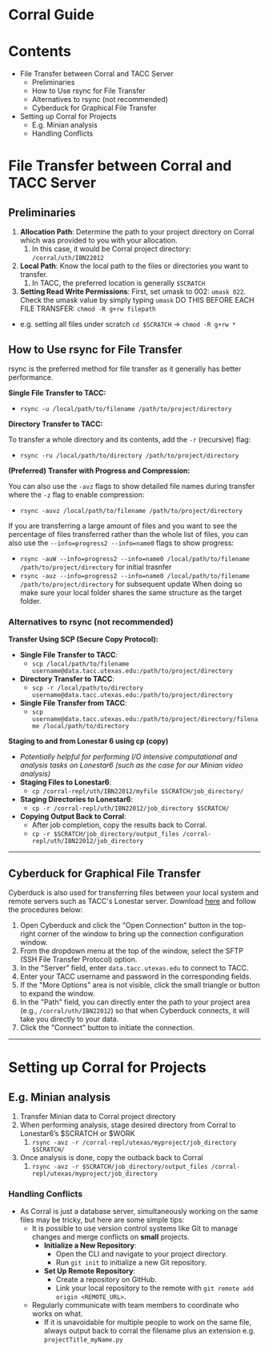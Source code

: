 # Corral Guide

# Contents

- File Transfer between Corral and TACC Server
    - Preliminaries
    - How to Use rsync for File Transfer
    - Alternatives to rsync (not recommended)
    - Cyberduck for Graphical File Transfer
- Setting up Corral for Projects
    - E.g. Minian analysis
    - Handling Conflicts

# File Transfer between Corral and TACC Server

## Preliminaries

1. **Allocation Path**: Determine the path to your project directory on Corral which was provided to you with your allocation.
    1. In this case, it would be Corral project directory: `/corral/uth/IBN22012`
2. **Local Path**: Know the local path to the files or directories you want to transfer.
    1. In TACC, the preferred location is generally `$SCRATCH`
3. **Setting Read Write Permissions**: 
First, set umask to 002: `umask 022`. Check the umask value by simply typing `umask`
DO THIS BEFORE EACH FILE TRANSFER: `chmod -R g+rw filepath`
- e.g. setting all files under scratch `cd $SCRATCH` -> `chmod -R g+rw *` 

## How to Use rsync for File Transfer

rsync is the preferred method for file transfer as it generally has better performance.

**Single File Transfer to TACC:**

- `rsync -u /local/path/to/filename /path/to/project/directory`

**Directory Transfer to TACC:**

To transfer a whole directory and its contents, add the `-r` (recursive) flag:

- `rsync -ru /local/path/to/directory /path/to/project/directory`

**(Preferred)** **Transfer with Progress and Compression:**

You can also use the `-avz` flags to show detailed file names during transfer where the `-z` flag to enable compression:

- `rsync -auvz /local/path/to/filename /path/to/project/directory`

If you are transferring a large amount of files and you want to see the percentage of files transferred rather than the whole list of files, you can also use the `--info=progress2 --info=name0` flags to show progress:
- `rsync -auW --info=progress2 --info=name0 /local/path/to/filename /path/to/project/directory` for initial trasnfer
- `rsync -auz --info=progress2 --info=name0 /local/path/to/filename /path/to/project/directory` for subsequent update
When doing so make sure your local folder shares the same structure as the target folder.

### Alternatives to rsync (not recommended)

**Transfer Using SCP (Secure Copy Protocol):**

- **Single File Transfer to TACC**:
    - `scp /local/path/to/filename username@data.tacc.utexas.edu:/path/to/project/directory`
- **Directory Transfer to TACC**:
    - `scp -r /local/path/to/directory username@data.tacc.utexas.edu:/path/to/project/directory`
- **Single File Transfer from TACC**:
    - `scp username@data.tacc.utexas.edu:/path/to/project/directory/filename /local/path/to/directory`

**Staging to and from Lonestar 6 using cp (copy)**

- *Potentially helpful for performing I/O intensive computational and analysis tasks on Lonestar6 (such as the case for our Minian video analysis)*
- **Staging Files to Lonestar6**:
    - `cp /corral-repl/uth/IBN22012/myfile $SCRATCH/job_directory/`
- **Staging Directories to Lonestar6**:
    - `cp -r /corral-repl/uth/IBN22012/job_directory $SCRATCH/`
- **Copying Output Back to Corral**:
    - After job completion, copy the results back to Corral.
    - `cp -r $SCRATCH/job_directory/output_files /corral-repl/uth/IBN22012/job_directory`

---

## Cyberduck for Graphical File Transfer

Cyberduck is also used for transferring files between your local system and remote servers such as TACC's Lonestar server. Download [here](https://cyberduck.io/download/) and follow the procedures below:

1. Open Cyberduck and click the "Open Connection" button in the top-right corner of the window to bring up the connection configuration window.
2. From the dropdown menu at the top of the window, select the SFTP (SSH File Transfer Protocol) option.
3. In the "Server" field, enter `data.tacc.utexas.edu` to connect to TACC.
4. Enter your TACC username and password in the corresponding fields.
5. If the "More Options" area is not visible, click the small triangle or button to expand the window.
6. In the "Path" field, you can directly enter the path to your project area (e.g., `/corral/uth/IBN22012`) so that when Cyberduck connects, it will take you directly to your data.
7. Click the "Connect" button to initiate the connection.

---

# Setting up Corral for Projects

## E.g. Minian analysis

1. Transfer Minian data to Corral project directory
2. When performing analysis, stage desired directory from Corral to Lonestar6’s $SCRATCH or $WORK
    1. `rsync -avz -r /corral-repl/utexas/myproject/job_directory $SCRATCH/`
3. Once analysis is done, copy the outback back to Corral
    1. `rsync -avz -r $SCRATCH/job_directory/output_files /corral-repl/utexas/myproject/job_directory`

### Handling Conflicts

- As Corral is just a database server, simultaneously working on the same files may be tricky, but here are some simple tips:
    - It is possible to use version control systems like Git to manage changes and merge conflicts on **small** projects.
        - **Initialize a New Repository**:
            - Open the CLI and navigate to your project directory.
            - Run `git init` to initialize a new Git repository.
        - **Set Up Remote Repository**:
            - Create a repository on GitHub.
            - Link your local repository to the remote with `git remote add origin <REMOTE_URL>`.
    - Regularly communicate with team members to coordinate who works on what.
        - If it is unavoidable for multiple people to work on the same file, always output back to corral the filename plus an extension e.g. `projectTitle_myName.py`
